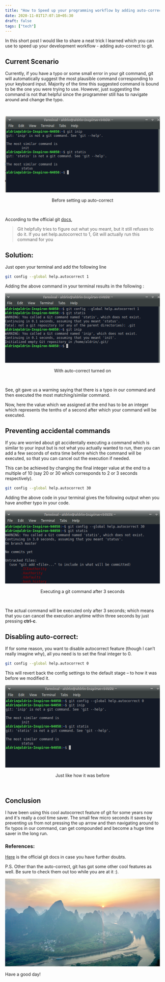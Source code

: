 ```yaml
---
title: "How to Speed up your programming workflow by adding auto-correct in git"
date: 2020-11-01T17:07:10+05:30
draft: false
tags: ["tech"]
---
```


In this short post I would like to share a neat trick I learned which you can use to speed up your development workflow - adding auto-correct to git.

## Current Scenario

Currently, if you have a typo or some small error in your git command, git will automatically suggest the most plausible command corresponding to your keyboard input.
Majority of the time this suggested command is bound to be the one you were trying to use. However, just suggesting the command is not that helpful since the programmer still has to navigate around and change the typo.

<br/>

![image1](/images/git-autocorrect/image1.png)

<p align = "center">
Before setting up auto-correct
</p>
<br/>

According to the official git [docs](https://git-scm.com/book/en/v2/Customizing-Git-Git-Configuration#_code_help_autocorrect_code),

> Git helpfully tries to figure out what you meant, but it still refuses to do it. If you set help.autocorrect to 1, Git will actually run this command for you

## Solution:

Just open your terminal and add the following line

```bash
git config --global help.autocorrect 1
```

Adding the above command in your terminal results in the following :

![image2](/images/git-autocorrect/image2.png)

<p align = "center">
With auto-correct turned on
</p>
<br/>

See, git gave us a warning saying that there is a typo in our command and then executed the most matching/similar command.

Now, here the value which we assigned at the end has to be an integer which represents the tenths of a second after which your command will be executed.

## Preventing accidental commands

If you are worried about git accidentally executing a command which is similar to your input but is not what you actually wanted to run, then you can add a few seconds of extra time before which the command will be executed, so that you can cancel out the execution if needed.

This can be achieved by changing the final integer value at the end to a multiple of 10 (say 20 or 30 which corresponds to 2 or 3 seconds respectively).

```bash
git config --global help.autocorrect 30
```

Adding the above code in your terminal gives the following output when you have another typo in your code.

![image3](/images/git-autocorrect/image3.png)

<p align = "center">
Executing a git command after 3 seconds
</p>
<br/>

The actual command will be executed only after 3 seconds; which means that you can cancel the execution anytime within three seconds by just pressing **ctrl-c**.

## Disabling auto-correct:

If for some reason, you want to disable autocorrect feature (though I can’t really imagine why), all you need is to set the final integer to 0.

```bash
git config --global help.autocorrect 0
```

This will revert back the config settings to the default stage – to how it was before we modified it.

![image4](/images/git-autocorrect/image4.png)

<p align = "center">
Just like how it was before
</p>
<br/>

## Conclusion

I have been using this cool autocorrect feature of git for some years now and it's really a cool time saver. The small few micro seconds it saves by preventing us from not pressing the up arrow and then navigating around to fix typos in our command, can get compounded and become a huge time saver in the long run.

### References:

[Here](https://git-scm.com/book/en/v2/Customizing-Git-Git-Configuration) is the official git docs in case you have further doubts.

P.S. Other than the auto-correct, git has got some other cool features as well. Be sure to check them out too while you are at it :).

![background image](/images/bg/bg1.jpg)

Have a good day!
